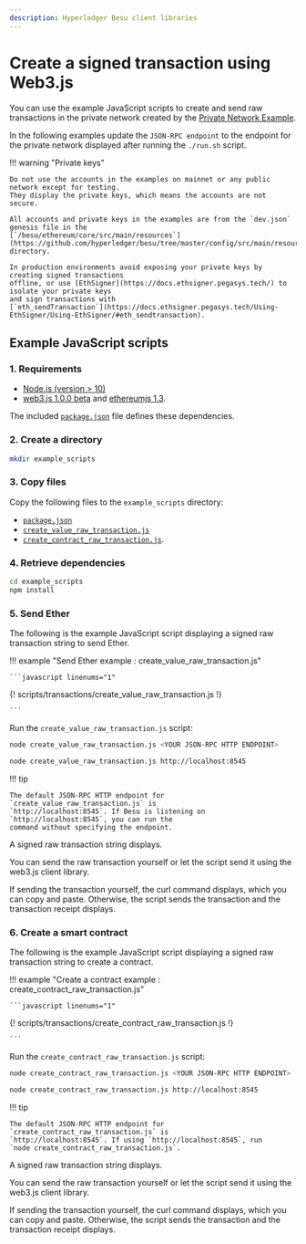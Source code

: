 ```yaml
---
description: Hyperledger Besu client libraries
---
```


# Create a signed transaction using Web3.js

You can use the example JavaScript scripts to create and send raw transactions in the private
network created by the
[Private Network Example](../../Tutorials/Examples/Private-Network-Example.md).

In the following examples update the `JSON-RPC endpoint` to the endpoint for the private network
displayed after running the `./run.sh` script.

!!! warning "Private keys"

    Do not use the accounts in the examples on mainnet or any public network except for testing.
    They display the private keys, which means the accounts are not secure.

    All accounts and private keys in the examples are from the `dev.json` genesis file in the
    [`/besu/ethereum/core/src/main/resources`](https://github.com/hyperledger/besu/tree/master/config/src/main/resources)
    directory.

    In production environments avoid exposing your private keys by creating signed transactions
    offline, or use [EthSigner](https://docs.ethsigner.pegasys.tech/) to isolate your private keys
    and sign transactions with
    [`eth_sendTransaction`](https://docs.ethsigner.pegasys.tech/Using-EthSigner/Using-EthSigner/#eth_sendtransaction).

## Example JavaScript scripts

### 1. Requirements

* [Node.js (version > 10)](https://nodejs.org/en/download/)
* [web3.js 1.0.0 beta](https://github.com/ethereum/web3.js/) and
  [ethereumjs 1.3](https://github.com/ethereumjs/ethereumjs-tx).

The included [`package.json`](../../scripts/transactions/package.json) file defines these
dependencies.

### 2. Create a directory

```bash
mkdir example_scripts
```

### 3. Copy files

Copy the following files to the `example_scripts` directory:

* [`package.json`](../../scripts/transactions/package.json)
* [`create_value_raw_transaction.js`](../../scripts/transactions/create_value_raw_transaction.js)
* [`create_contract_raw_transaction.js`](../../scripts/transactions/create_contract_raw_transaction.js).

### 4. Retrieve dependencies

```bash
cd example_scripts
npm install
```

### 5. Send Ether

The following is the example JavaScript script displaying a signed raw transaction string to send
Ether.

!!! example "Send Ether example : create_value_raw_transaction.js"

    ```javascript linenums="1"
{! scripts/transactions/create_value_raw_transaction.js !}

    ```

Run the `create_value_raw_transaction.js` script:

```bash tab="Command"
node create_value_raw_transaction.js <YOUR JSON-RPC HTTP ENDPOINT>
```

```bash tab="Example"
node create_value_raw_transaction.js http://localhost:8545
```

!!! tip

    The default JSON-RPC HTTP endpoint for `create_value_raw_transaction.js` is
    `http://localhost:8545`. If Besu is listening on `http://localhost:8545`, you can run the
    command without specifying the endpoint.

A signed raw transaction string displays.

You can send the raw transaction yourself or let the script send it using the web3.js client
library.

If sending the transaction yourself, the curl command displays, which you can copy and paste.
Otherwise, the script sends the transaction and the transaction receipt displays.

### 6. Create a smart contract

The following is the example JavaScript script displaying a signed raw transaction string to create
a contract.

!!! example "Create a contract example : create_contract_raw_transaction.js"

    ```javascript linenums="1"
{! scripts/transactions/create_contract_raw_transaction.js !}

    ```

Run the `create_contract_raw_transaction.js` script:

```bash tab="Command"
node create_contract_raw_transaction.js <YOUR JSON-RPC HTTP ENDPOINT>
```

```bash tab="Example"
node create_contract_raw_transaction.js http://localhost:8545
```

!!! tip

    The default JSON-RPC HTTP endpoint for `create_contract_raw_transaction.js` is
    `http://localhost:8545`. If using `http://localhost:8545`, run
    `node create_contract_raw_transaction.js`.

A signed raw transaction string displays.

You can send the raw transaction yourself or let the script send it using the web3.js client
library.

If sending the transaction yourself, the curl command displays, which you can copy and paste.
Otherwise, the script sends the transaction and the transaction receipt displays.
